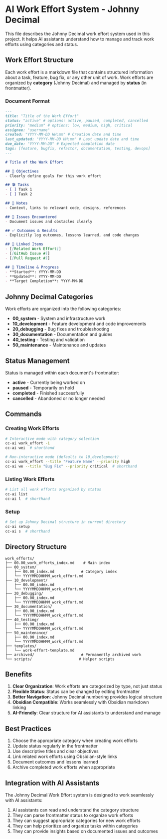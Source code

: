 # AI Work Effort System - Johnny Decimal

This file describes the Johnny Decimal work effort system used in this project.
It helps AI assistants understand how to manage and track work efforts using categories and status.

## Work Effort Structure

Each work effort is a markdown file that contains structured information about a task, feature, bug fix, or any other unit of work. Work efforts are organized by **category** (Johnny Decimal) and managed by **status** (in frontmatter).

### Document Format

```markdown
---
title: "Title of the Work Effort"
status: "active" # options: active, paused, completed, cancelled
priority: "medium" # options: low, medium, high, critical
assignee: "username"
created: "YYYY-MM-DD HH:mm" # Creation date and time
last_updated: "YYYY-MM-DD HH:mm" # Last update date and time
due_date: "YYYY-MM-DD" # Expected completion date
tags: [feature, bugfix, refactor, documentation, testing, devops]
---

# Title of the Work Effort

## 🚩 Objectives
- Clearly define goals for this work effort

## 🛠 Tasks
- [ ] Task 1
- [ ] Task 2

## 📝 Notes
- Context, links to relevant code, designs, references

## 🐞 Issues Encountered
- Document issues and obstacles clearly

## ✅ Outcomes & Results
- Explicitly log outcomes, lessons learned, and code changes

## 📌 Linked Items
- [[Related Work Effort]]
- [[GitHub Issue #]]
- [[Pull Request #]]

## 📅 Timeline & Progress
- **Started**: YYYY-MM-DD
- **Updated**: YYYY-MM-DD
- **Target Completion**: YYYY-MM-DD
```

## Johnny Decimal Categories

Work efforts are organized into the following categories:

- **00_system** - System and infrastructure work
- **10_development** - Feature development and code improvements
- **20_debugging** - Bug fixes and troubleshooting
- **30_documentation** - Documentation and guides
- **40_testing** - Testing and validation
- **50_maintenance** - Maintenance and updates

## Status Management

Status is managed within each document's frontmatter:
- **active** - Currently being worked on
- **paused** - Temporarily on hold
- **completed** - Finished successfully
- **cancelled** - Abandoned or no longer needed

## Commands

### Creating Work Efforts
```bash
# Interactive mode with category selection
cc-ai work_effort -i
cc-ai wei  # shorthand

# Non-interactive mode (defaults to 10_development)
cc-ai work_effort --title "Feature Name" --priority high
cc-ai we --title "Bug Fix" --priority critical  # shorthand
```

### Listing Work Efforts
```bash
# List all work efforts organized by status
cc-ai list
cc-ai l  # shorthand
```

### Setup
```bash
# Set up Johnny Decimal structure in current directory
cc-ai setup
cc-ai s  # shorthand
```

## Directory Structure

```
work_efforts/
├── 00.00_work_efforts_index.md    # Main index
├── 00_system/
│   ├── 00.00_index.md            # Category index
│   └── YYYYMMDDHHMM_work_effort.md
├── 10_development/
│   ├── 00.00_index.md
│   └── YYYYMMDDHHMM_work_effort.md
├── 20_debugging/
│   ├── 00.00_index.md
│   └── YYYYMMDDHHMM_work_effort.md
├── 30_documentation/
│   ├── 00.00_index.md
│   └── YYYYMMDDHHMM_work_effort.md
├── 40_testing/
│   ├── 00.00_index.md
│   └── YYYYMMDDHHMM_work_effort.md
├── 50_maintenance/
│   ├── 00.00_index.md
│   └── YYYYMMDDHHMM_work_effort.md
├── templates/
│   └── work-effort-template.md
├── archived/                     # Permanently archived work
└── scripts/                     # Helper scripts
```

## Benefits

1. **Clear Organization**: Work efforts are categorized by type, not just status
2. **Flexible Status**: Status can be changed by editing frontmatter
3. **Better Navigation**: Johnny Decimal numbering provides logical structure
4. **Obsidian Compatible**: Works seamlessly with Obsidian markdown linking
5. **AI-Friendly**: Clear structure for AI assistants to understand and manage

## Best Practices

1. Choose the appropriate category when creating work efforts
2. Update status regularly in the frontmatter
3. Use descriptive titles and clear objectives
4. Link related work efforts using Obsidian-style links
5. Document outcomes and lessons learned
6. Archive completed work efforts when appropriate

## Integration with AI Assistants

The Johnny Decimal Work Effort system is designed to work seamlessly with AI assistants:

1. AI assistants can read and understand the category structure
2. They can parse frontmatter status to organize work efforts
3. They can suggest appropriate categories for new work efforts
4. They can help prioritize and organize tasks within categories
5. They can provide insights based on documented issues and outcomes
